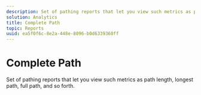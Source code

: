 ```yaml
---
description: Set of pathing reports that let you view such metrics as path length, longest path, full path, and so forth.
solution: Analytics
title: Complete Path
topic: Reports
uuid: ea5f0f6c-8e2a-448e-8096-b0d6339360ff
---
```


# Complete Path

Set of pathing reports that let you view such metrics as path length, longest path, full path, and so forth.

